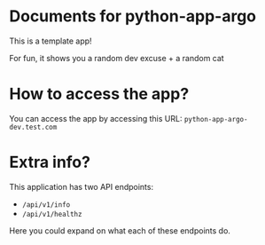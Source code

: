 # Documents for python-app-argo

This is a template app!

For fun, it shows you a random dev excuse + a random cat

# How to access the app?

You can access the app by accessing this URL: `python-app-argo-dev.test.com` 

# Extra info?

This application has two API endpoints:

- `/api/v1/info`
- `/api/v1/healthz`

Here you could expand on what each of these endpoints do.


